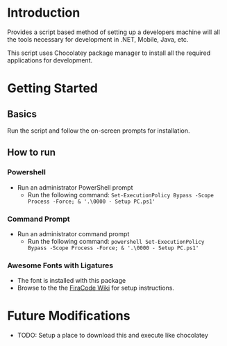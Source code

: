 # Introduction 
Provides a script based method of setting up a developers machine will all the tools necessary for development in .NET, Mobile, Java, etc.

This script uses Chocolatey package manager to install all the required applications for development.

# Getting Started
## Basics

Run the script and follow the on-screen prompts for installation.

## How to run
### Powershell 
* Run an administrator PowerShell prompt
  * Run the following command:  `Set-ExecutionPolicy Bypass -Scope Process -Force; & '.\0000 - Setup PC.ps1'`
### Command Prompt
* Run an administrator command prompt
  * Run the following command:  `powershell Set-ExecutionPolicy Bypass -Scope Process -Force; & '.\0000 - Setup PC.ps1'`
### Awesome Fonts with Ligatures
* The font is installed with this package
* Browse to the the [FiraCode Wiki](https://github.com/tonsky/FiraCode/wiki/VS-Code-Instructions) for setup instructions.

# Future Modifications
* TODO:  Setup a place to download this and execute like chocolatey